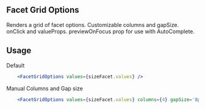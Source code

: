 ## Facet Grid Options

Renders a grid of facet options. Customizable columns and gapSize. onClick and valueProps. previewOnFocus prop for use with AutoComplete.

## Usage
Default
```jsx
    <FacetGridOptions values={sizeFacet.values} />
```

Manual Columns and Gap size
```jsx
    <FacetGridOptions values={sizeFacet.values} columns={4} gapSize='8px' />
```


